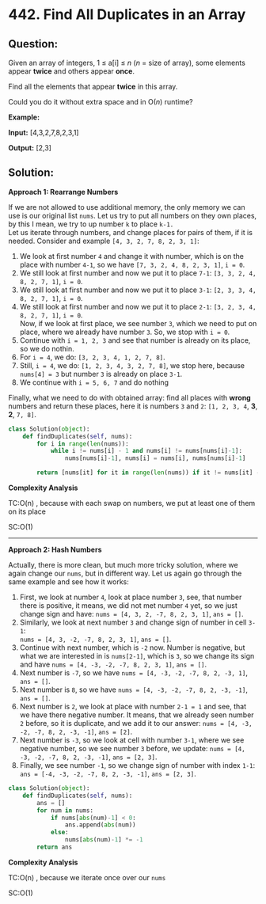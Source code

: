 # 442. Find All Duplicates in an Array

  

  

## Question:

Given an array of integers, 1 ≤ a[i] ≤  _n_  (_n_  = size of array), some elements appear  **twice**  and others appear  **once**.

Find all the elements that appear  **twice**  in this array.

Could you do it without extra space and in O(_n_) runtime? 

**Example:**  

**Input:**
[4,3,2,7,8,2,3,1]

**Output:**
[2,3]
## Solution:

  

**Approach 1: Rearrange Numbers**

If we are not allowed to use additional memory, the only memory we can use is our original list  `nums`. Let us try to put all numbers on they own places, by this I mean, we try to up number  `k`  to place  `k-1.`  
Let us iterate through numbers, and change places for pairs of them, if it is needed. Consider and example  `[4, 3, 2, 7, 8, 2, 3, 1]`:

1.  We look at first number  `4`  and change it with number, which is on the place with number  `4-1`, so we have  `[7, 3, 2, 4, 8, 2, 3, 1]`,  `i = 0`.
2.  We still look at first number and now we put it to place  `7-1`:  `[3, 3, 2, 4, 8, 2, 7, 1]`,  `i = 0`.
3.  We still look at first number and now we put it to place  `3-1`:  `[2, 3, 3, 4, 8, 2, 7, 1]`,  `i = 0`.
4.  We still look at first number and now we put it to place  `2-1`:  `[3, 2, 3, 4, 8, 2, 7, 1]`,  `i = 0`.  
    Now, if we look at first place, we see number  `3`, which we need to put on place, where we already have number  `3`. So, we stop with  `i = 0`.
5.  Continue with  `i = 1, 2, 3`  and see that number is already on its place, so we do nothin.
6.  For  `i = 4`, we do:  `[3, 2, 3, 4, 1, 2, 7, 8]`.
7.  Still,  `i = 4`, we do:  `[1, 2, 3, 4, 3, 2, 7, 8]`, we stop here, because  `nums[4] = 3`  but number  `3`  is already on place  `3-1`.
8.  We continue with  `i = 5, 6, 7`  and do nothing

Finally, what we need to do with obtained array: find all places with  **wrong**  numbers and return these places, here it is numbers  `3`  and  `2`:  `[1, 2, 3, 4`,  **3**,  **2**,  `7, 8]`.


```python
class Solution(object):
    def findDuplicates(self, nums):
        for i in range(len(nums)):
            while i != nums[i] - 1 and nums[i] != nums[nums[i]-1]:
				nums[nums[i]-1], nums[i] = nums[i], nums[nums[i]-1]

        return [nums[it] for it in range(len(nums)) if it != nums[it] - 1]
```
**Complexity Analysis**

TC:O(n) , because with each swap on numbers, we put at least one of them on its place
  

SC:O(1) 

---

**Approach 2: Hash Numbers**

Actually, there is more clean, but much more tricky solution, where we again change our  `nums`, but in different way. Let us again go through the same example and see how it works:

1.  First, we look at number  `4`, look at place number  `3`, see, that number there is positive, it means, we did not met number  `4`  yet, so we just change sign and have:  `nums = [4, 3, 2, -7, 8, 2, 3, 1]`,  `ans = []`.
2.  Similarly, we look at next number  `3`  and change sign of number in cell  `3-1`:  
    `nums = [4, 3, -2, -7, 8, 2, 3, 1]`,  `ans = []`.
3.  Continue with next number, which is  `-2`  now. Number is negative, but what we are interested in is  `nums[2-1]`, which is  `3`, so we change its sign and have  `nums = [4, -3, -2, -7, 8, 2, 3, 1]`,  `ans = []`.
4.  Next number is  `-7`, so we have  `nums = [4, -3, -2, -7, 8, 2, -3, 1]`,  `ans = []`.
5.  Next number is  `8`, so we have  `nums = [4, -3, -2, -7, 8, 2, -3, -1]`,  `ans = []`.
6.  Next number is  `2`, we look at place with number  `2-1 = 1`  and see, that we have there negative number. It means, that we already seen number  `2`  before, so it is duplicate, and we add it to our answer:  `nums = [4, -3, -2, -7, 8, 2, -3, -1]`,  `ans = [2]`.
7.  Next number is  `-3`, so we look at cell with number  `3-1`, where we see negative number, so we see number  `3`  before, we update:  `nums = [4, -3, -2, -7, 8, 2, -3, -1]`,  `ans = [2, 3]`.
8.  Finally, we see number  `-1`, so we change sign of number with index  `1-1`:  `ans = [-4, -3, -2, -7, 8, 2, -3, -1]`,  `ans = [2, 3]`.

```python
class Solution(object):
    def findDuplicates(self, nums):
        ans = []
        for num in nums:
            if nums[abs(num)-1] < 0:
                ans.append(abs(num))
            else:
                nums[abs(num)-1] *= -1
        return ans
```
**Complexity Analysis**

TC:O(n) , because we iterate once over our  `nums`
  

SC:O(1) 

